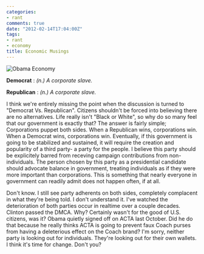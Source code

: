 ```yaml
---
categories:
- rant
comments: true
date: "2012-02-14T17:04:00Z"
tags:
- rant
- economy
title: Economic Musings
---
```


![Obama Economy](/img/obamaeconomy.jpg "LAWL")


**Democrat**
:   *(n.) A corporate slave.*


**Republican**
:   *(n.) A corporate slave.*


I think we're entirely missing the point when the discussion is turned to
"Democrat Vs. Republican". Citizens shouldn't be forced into believing there are
no alternatives. Life really isn't "Black or White", so why do so many feel that
our government is exactly that? The answer is fairly simple; Corporations puppet
both sides. When a Republican wins, corporations win. When a Democrat wins,
corporations win. Eventually, if this government is going to be stabilized and
sustained, it will require the creation and popularity of a third party- a party
for the people. I believe this party should be explicitely barred from receving
campaign contributions from non-individuals. The person chosen by this party as
a presidential candidate should advocate balance in government, treating
individuals as if they were more important than corporations. This is something
that nearly everyone in government can readily admit does not happen often, if
at all.

Don't know. I still see party adherents on both sides, completely complacent in
what they're being told. I don't understand it. I've watched the deterioration
of both parties occur in realtime over a couple decades. Clinton passed the
DMCA. Why? Certainly wasn't for the good of U.S. citizens, was it? Obama quietly
signed off on ACTA last October. Did he do that because he really thinks ACTA is
going to prevent faux Coach purses from having a deleterious effect on the Coach
brand? I'm sorry, neither party is looking out for individuals. They're looking
out for their own wallets. I think it's time for change. Don't you?
